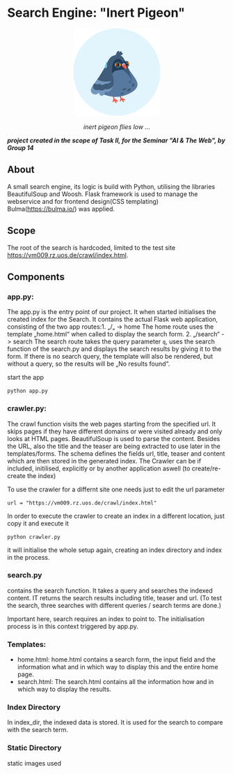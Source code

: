 # Search Engine: "Inert Pigeon"

<p align="center">
  <img src="static/img/pgn_logo.png" alt="inert_pigeon"/ width="200" height="200">
</p>
<p align="center">
  <em>inert pigeon flies low ...</em>
</p>




***project created in the scope of Task II, for the Seminar "AI & The Web", by Group 14*** 


## About
A small search engine, its logic is build with Python, utilising the libraries BeautifulSoup and Woosh. 
Flask framework is used to manage the webservice and for frontend design(CSS templating) Bulma(https://bulma.io/) was applied.

## Scope
The root of the search is hardcoded, limited to the test site https://vm009.rz.uos.de/crawl/index.html.


## Components

### app.py:

The app.py is the entry point of our project.
It when started initialises the created index for the Search.
It contains the actual Flask web application, consisting of the two app routes:1. „/„ -> home
The home route uses the template „home.html“ when called to display the search form.
2. „/search“ -> search
The search route takes the query parameter `q`, uses the search function of the search.py and displays the search results by giving it to the form.
If there is no search query, the template will also be rendered, but without a query, so the results will be „No results found“.

start the app
```
python app.py
```

### crawler.py:

The crawl function visits the web pages starting from the specified url.
It skips pages if they have different domains or were visited already and only looks at HTML pages.
BeautifulSoup is used to parse the content.
Besides the URL, also the title and the teaser are being extracted to use later in the templates/forms.
The schema defines the fields url, title, teaser and content which are then stored in the generated index.
The Crawler can be if included, initilised, explicitly or by another application aswell (to create/re-create the index)  

To use the crawler for a differnt site one needs just to edit the url parameter
```
url = "https://vm009.rz.uos.de/crawl/index.html"
```
In order to execute the crawler to create an index in a different location, just copy it and execute it
```
python crawler.py
```
it will initialise the whole setup again, creating an index directory and index in the process.

### search.py
contains the search function.
It takes a query and searches the indexed content. 
IT returns the search results including title, teaser and url.
(To test the search, three searches with different queries / search terms are done.)

Important here, search requires an index to point to. The initialisation process is in this context triggered by app.py.


### Templates:
 - home.html:
home.html contains a search form, the input field and the information what and in which way to display this and the entire home page.
 - search.html:
The search.html contains all the information how and in which way to display the results.

### Index Directory
In index_dir, the indexed data is stored. It is used for the search to compare with the search term.

### Static Directory
static images used 
